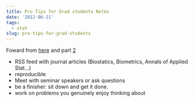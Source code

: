 ```yaml
---
title: Pro Tips for Grad students Notes
date: '2012-06-21'
tags:
  - stat
slug: pro-tips-for-grad-students
---
```



Foward from [here](http://simplystatistics.tumblr.com/post/25368234643/pro-tips-for-grad-students-in-statistics-biostatistics)
and part [2](http://simplystatistics.tumblr.com/post/25507941642/pro-tips-for-grad-students-in-statistics-biostatistics)

* RSS feed with journal articles (Biostatics, Biometrics, Annals of Applied Stat...)
* reproducible 
* Meet with seminar speakers or ask questions
* be a finisher: sit down and get it done.
* work on problems you genuinely enjoy thinking about 
